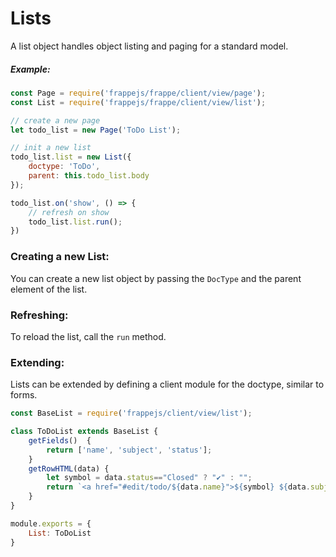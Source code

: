 # Lists

A list object handles object listing and paging for a standard model.

##### Example:

```js
const Page = require('frappejs/frappe/client/view/page');
const List = require('frappejs/frappe/client/view/list');

// create a new page
let todo_list = new Page('ToDo List');

// init a new list
todo_list.list = new List({
	doctype: 'ToDo',
	parent: this.todo_list.body
});

todo_list.on('show', () => {
	// refresh on show
	todo_list.list.run();
})
```

### Creating a new List:

You can create a new list object by passing the `DocType` and the parent element of the list.

### Refreshing:

To reload the list, call the `run` method.

### Extending:

Lists can be extended by defining a client module for the doctype, similar to forms.

```js
const BaseList = require('frappejs/client/view/list');

class ToDoList extends BaseList {
    getFields()  {
        return ['name', 'subject', 'status'];
    }
    getRowHTML(data) {
        let symbol = data.status=="Closed" ? "✔" : "";
        return `<a href="#edit/todo/${data.name}">${symbol} ${data.subject}</a>`;
    }
}

module.exports = {
    List: ToDoList
}
```
